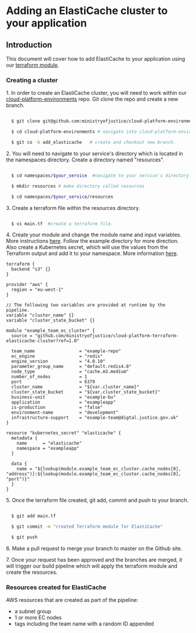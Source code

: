 # Adding an ElastiCache cluster to your application

## Introduction
This document will cover how to add ElastiCache to your application using our [terraform module](https://github.com/ministryofjustice/cloud-platform-terraform-elasticache-cluster).

### Creating a cluster

1\. In order to create an ElastiCache cluster, you will need to work within our [cloud-platform-environments](https://github.com/ministryofjustice/cloud-platform-environments) repo. Git clone the repo and create a new branch.

```bash

  $ git clone git@github.com:ministryofjustice/cloud-platform-environments.git #git clone repo

  $ cd cloud-platform-environments # navigate into cloud-platform-environments directory.

  $ git co -b add_elasticache   # create and checkout new branch.

```

2\. You will need to navigate to your service's directory which is located in the namespaces directory. Create a directory named "resources".

```bash

  $ cd namespaces/$your_service  #navigate to your service's directory.

  $ mkdir resources # make directory called resources

  $ cd namespaces/$your_service/resources

```

3\. Create a terraform file within the resources directory.

```bash

  $ vi main.tf  #create a terraform file.

```

4\. Create your module and change the module name and input variables. More instructions [here](https://github.com/ministryofjustice/cloud-platform-terraform-elasticache-cluster). Follow the example directory for more direction. Also create a Kubernetes secret, which will use the values from the Terraform output and add it to your namespace. More information [here](https://www.terraform.io/docs/providers/kubernetes/r/secret.html).


```hcl
terraform {
  backend "s3" {}
}

provider "aws" {
  region = "eu-west-1"
}

// The following two variables are provided at runtime by the pipeline.
variable "cluster_name" {}
variable "cluster_state_bucket" {}

module "example_team_ec_cluster" {
  source = "github.com/ministryofjustice/cloud-platform-terraform-elasticache-cluster?ref=1.0"

  team_name                 = "example-repo"
  ec_engine                 = "redis"
  engine_version            = "4.0.10"
  parameter_group_name      = "default.redis4.0"
  node_type                 = "cache.m3.medium"
  number_of_nodes           = 1
  port                      = 6379
  cluster_name              = "${var.cluster_name}"
  cluster_state_bucket      = "${var.cluster_state_bucket}"
  business-unit             = "example-bu"
  application               = "exampleapp"
  is-production             = "false"
  environment-name          = "development"
  infrastructure-support    = "example-team@digtal.justice.gov.uk"
}

resource "kubernetes_secret" "elasticache" {
  metadata {
    name      = "elasticache"
    namespace = "exampleapp"
  }

  data {
    name = "${lookup(module.example_team_ec_cluster.cache_nodes[0], "address")}:${lookup(module.example_team_ec_cluster.cache_nodes[0], "port")}"
  }
}

```

5\. Once the terraform file created, git add, commit and push to your branch.

```bash

  $ git add main.tf

  $ git commit -m "created Terraform module for ElastiCache"

  $ git push

```

6\. Make a pull request to merge your branch to master on the Github site.

7\. Once your request has been approved and the branches are merged, it will trigger our build pipeline which will apply the terraform module and create the resources.

### Resources created for ElastiCache
AWS resources that are created as part of the pipeline:

 - a subnet group
 - 1 or more EC nodes
 - tags including the team name with a random ID appended
